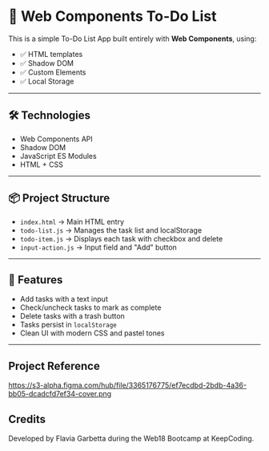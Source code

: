 # 🧩 Web Components To-Do List

This is a simple To-Do List App built entirely with **Web Components**, using:

- ✅ HTML templates
- ✅ Shadow DOM
- ✅ Custom Elements
- ✅ Local Storage

---
## 🛠 Technologies

- Web Components API  
- Shadow DOM  
- JavaScript ES Modules  
- HTML + CSS  

---

## 📦 Project Structure

- `index.html` → Main HTML entry
- `todo-list.js` → Manages the task list and localStorage
- `todo-item.js` → Displays each task with checkbox and delete
- `input-action.js` → Input field and "Add" button

---

## 🚀 Features

- Add tasks with a text input
- Check/uncheck tasks to mark as complete
- Delete tasks with a trash button
- Tasks persist in `localStorage`
- Clean UI with modern CSS and pastel tones

---

## Project Reference

https://s3-alpha.figma.com/hub/file/3365176775/ef7ecdbd-2bdb-4a36-bb05-dcadcfd7ef34-cover.png

## Credits 

Developed by Flavia Garbetta during the Web18 Bootcamp at KeepCoding.